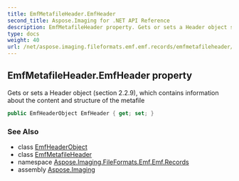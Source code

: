 ```yaml
---
title: EmfMetafileHeader.EmfHeader
second_title: Aspose.Imaging for .NET API Reference
description: EmfMetafileHeader property. Gets or sets a Header object section 2.2.9 which contains information about the content and structure of the metafile
type: docs
weight: 40
url: /net/aspose.imaging.fileformats.emf.emf.records/emfmetafileheader/emfheader/
---
```

## EmfMetafileHeader.EmfHeader property

Gets or sets a Header object (section 2.2.9), which contains information about the content and structure of the metafile

```csharp
public EmfHeaderObject EmfHeader { get; set; }
```

### See Also

* class [EmfHeaderObject](../../../aspose.imaging.fileformats.emf.emf.objects/emfheaderobject/)
* class [EmfMetafileHeader](../)
* namespace [Aspose.Imaging.FileFormats.Emf.Emf.Records](../../emfmetafileheader/)
* assembly [Aspose.Imaging](../../../)


